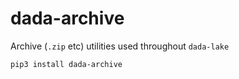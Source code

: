 # dada-archive

Archive (`.zip` etc) utilities used throughout `dada-lake`

```
pip3 install dada-archive
```